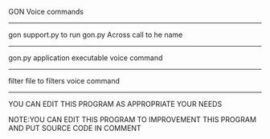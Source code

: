 GON Voice commands

__________________
gon support.py 
to run gon.py Across call to he name
__________________
gon.py 
application executable voice command
__________________
filter file
to filters voice command 
__________________
YOU CAN EDIT THIS PROGRAM AS APPROPRIATE YOUR NEEDS

NOTE:YOU CAN EDIT THIS PROGRAM TO IMPROVEMENT THIS PROGRAM AND PUT SOURCE CODE IN COMMENT